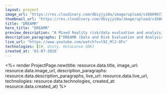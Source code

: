 ```yaml
---
layout: project
image_url: "https://res.cloudinary.com/dbiyjyi0a/image/upload/v1680967371/portfolio/dreamr.webp"
thumbnail_url: "https://res.cloudinary.com/dbiyjyi0a/image/upload/v1680967371/portfolio/dreamr-thumbnail.webp"
title: "DREAMR"
hero_title: "DREAMR"
preview_description: "A Mixed Reality risk/data evaluation and analyisis program."
description_paragraphs: ["DREAMR (Data and Risk Evaluation and Analysis in Mixed Reality) is a data and risk evaluation tool that takes advantage of the Mixed Reality environment provided by the HoloLens, in order to help with data visualization."]
live_url: "https://www.youtube.com/watch?v=l92_MlJ-OFs"
technologies: [C#, Unity, HoloLense SDK]
created_at: '01-07-2016'
---
```


<%= render ProjectPage.new(title: resource.data.title, image_url: resource.data.image_url, description_paragraphs: resource.data.description_paragraphs, live_url: resource.data.live_url, technologies: resource.data.technologies, created_at: resource.data.created_at) %>

